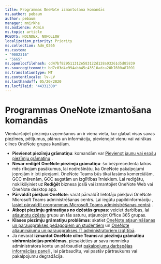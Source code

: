 ```yaml
---
title: Programmas OneNote izmantošana komandās
ms.author: pebaum
author: pebaum
manager: mnirkhe
ms.audience: Admin
ms.topic: article
ROBOTS: NOINDEX, NOFOLLOW
localization_priority: Priority
ms.collection: Adm_O365
ms.custom:
- "9002316"
- "5665"
ms.openlocfilehash: cd47bf829511312e583122d128a03261d5d85839
ms.sourcegitcommit: bd7c03d4e994abb45c43510adca20b7600a87091
ms.translationtype: MT
ms.contentlocale: lv-LV
ms.lasthandoff: 05/20/2020
ms.locfileid: "44331300"
---
```

# <a name="using-onenote-in-teams"></a>Programmas OneNote izmantošana komandās

Vienkāršojiet piezīmju uzņemšanos un ir viena vieta, kur glabāt visas savas piezīmes, pētījumus, plānus un informāciju, pievienojot vienu vai vairākas cilnes OneNote grupas kanālam.

- **Pievienot piezīmju grāmatiņu**: komandām var [Pievienot jaunu vai esošu piezīmju grāmatiņu](https://support.microsoft.com/en-us/office/add-a-onenote-notebook-to-teams-0ec78cc3-ba3b-4279-a88e-aa40af9865c2) .
- **Nevar rediģēt OneNote piezīmju grāmatiņu**: šo bezprecedenta laikos mēs rīkojam pasākumus, lai nodrošinātu, ka OneNote pakalpojumi joprojām ir ļoti pieejami.  OneNote Teams būs tikai lasāms komerciālām, GCC mērenām, GCC augstām un izglītības īrniekiem. Lai rediģētu, noklikšķiniet uz **Rediģēt** biznesa joslā vai izmantojiet OneNote Web vai OneNote desktop app.
- **Pārvaldīt piekļuvi OneNote**: varat pārvaldīt lietotāju piekļuvi OneNote Microsoft Teams administrēšanas centrs. Lai iegūtu papildinformāciju [, lasiet pārvaldīt programmas Microsoft Teams administrēšanas centrā](https://docs.microsoft.com/MicrosoftTeams/manage-apps) .
- **Atkopt piezīmju grāmatiņas no dzēstās grupas**: veiciet darbības, lai [atjaunotu dzēstu](https://docs.microsoft.com/microsoftteams/archive-or-delete-a-team#restore-a-deleted-team) grupu un tās saturu, atjaunojot Office 365 grupas.
- **Klases piezīmju grāmatiņu problēmas**: skatiet [OneNote atjaunināšanas un paraugprakses pedagogiem un studentiem](https://support.office.com/article/onenote-update-and-best-practices-for-educators-and-students-dde775f0-8b06-4263-8b54-1e9ddc3dd146) un [OneNote atjauninājumu un paraugprakses IT administratoriem izglītībā](https://support.office.com/article/onenote-update-and-best-practices-for-it-admins-in-education-9d78f2b2-5e25-4288-b597-b4ba463c7b46?ui=en-US&rs=en-US&ad=US).
- Ja nevarat **izmantot OneNote cilne Teams**vai **piezīmju grāmatiņu sinhronizācijas problēmas**, piesakieties ar savu nomnieka administratora kontu un pārbaudiet [pakalpojumu darbspējas informācijas paneli](https://docs.microsoft.com/office365/enterprise/view-service-health) , lai pārbaudītu, vai pastāv pārtraukums vai pakalpojumu degradācija.
